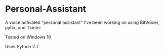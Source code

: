 # Personal-Assistant
A voice activated "personal assistant" I've been working on using BitVoicer, pyttx, and Tkinter

Tested on Windows 10

Uses Python 2.7
